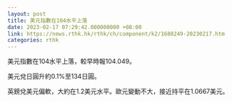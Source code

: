 ```yaml
---
layout: post
title: 美元指數在104水平上落
date: 2023-02-17 07:29:42.000000000 +08:00
link: https://news.rthk.hk/rthk/ch/component/k2/1688249-20230217.htm
categories: rthk
---
```


美元指數在104水平上落，較早時報104.049。

美元兌日圓升約0.1%至134日圓。

英鎊兌美元偏軟，大約在1.2美元水平。歐元變動不大，接近持平在1.0667美元。
